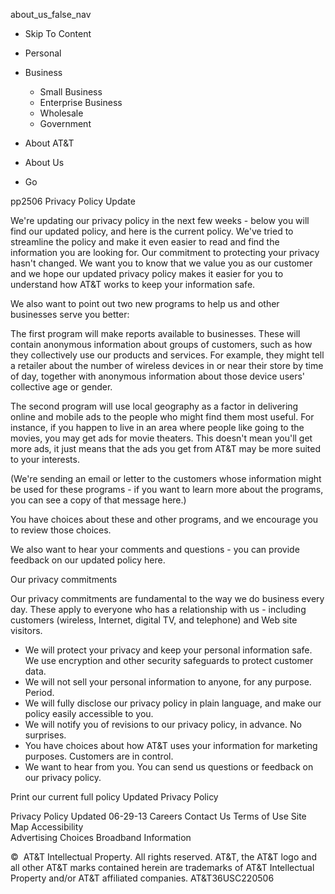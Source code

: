 about\_us\_false\_nav

*   Skip To Content

*   Personal
*   Business
    *   Small Business
    *   Enterprise Business
    *   Wholesale
    *   Government
*   About AT&T

*   About Us
*   Go

pp2506 Privacy Policy Update

We're updating our privacy policy in the next few weeks - below you will find our updated policy, and here is the current policy. We've tried to streamline the policy and make it even easier to read and find the information you are looking for. Our commitment to protecting your privacy hasn't changed. We want you to know that we value you as our customer and we hope our updated privacy policy makes it easier for you to understand how AT&T works to keep your information safe.

We also want to point out two new programs to help us and other businesses serve you better:

The first program will make reports available to businesses. These will contain anonymous information about groups of customers, such as how they collectively use our products and services. For example, they might tell a retailer about the number of wireless devices in or near their store by time of day, together with anonymous information about those device users' collective age or gender.

The second program will use local geography as a factor in delivering online and mobile ads to the people who might find them most useful. For instance, if you happen to live in an area where people like going to the movies, you may get ads for movie theaters. This doesn't mean you'll get more ads, it just means that the ads you get from AT&T may be more suited to your interests.

(We're sending an email or letter to the customers whose information might be used for these programs - if you want to learn more about the programs, you can see a copy of that message here.)

You have choices about these and other programs, and we encourage you to review those choices.

We also want to hear your comments and questions - you can provide feedback on our updated policy here.

Our privacy commitments

Our privacy commitments are fundamental to the way we do business every day. These apply to everyone who has a relationship with us - including customers (wireless, Internet, digital TV, and telephone) and Web site visitors.

*   We will protect your privacy and keep your personal information safe. We use encryption and other security safeguards to protect customer data.
*   We will not sell your personal information to anyone, for any purpose. Period.
*   We will fully disclose our privacy policy in plain language, and make our policy easily accessible to you.
*   We will notify you of revisions to our privacy policy, in advance. No surprises.
*   You have choices about how AT&T uses your information for marketing purposes. Customers are in control.
*   We want to hear from you. You can send us questions or feedback on our privacy policy.

Print our current full policy Updated Privacy Policy

Privacy Policy Updated 06-29-13 Careers Contact Us Terms of Use Site Map Accessibility  
Advertising Choices Broadband Information

©  AT&T Intellectual Property. All rights reserved. AT&T, the AT&T logo and all other AT&T marks contained herein are trademarks of AT&T Intellectual Property and/or AT&T affiliated companies. AT&T36USC220506